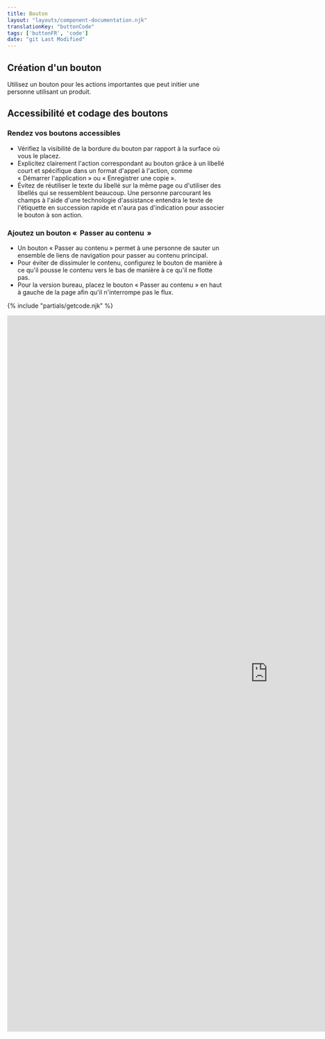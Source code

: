 ```yaml
---
title: Bouton
layout: "layouts/component-documentation.njk"
translationKey: "buttonCode"
tags: ['buttonFR', 'code']
date: "git Last Modified"
---
```


## Création d'un bouton

Utilisez un bouton pour les actions importantes que peut initier une personne utilisant un produit.

## Accessibilité et codage des boutons

### Rendez vos boutons accessibles

- Vérifiez la visibilité de la bordure du bouton par rapport à la surface où vous le placez.
- Explicitez clairement l'action correspondant au bouton grâce à un libellé court et spécifique dans un format d'appel à l'action, comme « Démarrer l'application » ou « Enregistrer une copie ».
- Évitez de réutiliser le texte du libellé sur la même page ou d'utiliser des libellés qui se ressemblent beaucoup. Une personne parcourant les champs à l'aide d'une technologie d'assistance entendra le texte de l'étiquette en succession rapide et n'aura pas d'indication pour associer le bouton à son action.

### Ajoutez un bouton «  Passer au contenu  »

- Un bouton « Passer au contenu » permet à une personne de sauter un ensemble de liens de navigation pour passer au contenu principal.
- Pour éviter de dissimuler le contenu, configurez le bouton de manière à ce qu'il pousse le contenu vers le bas de manière à ce qu'il ne flotte pas.
- Pour la version bureau, placez le bouton « Passer au contenu » en haut à gauche de la page afin qu'il n'interrompe pas le flux.

{% include "partials/getcode.njk" %}

<div class="iframe-container">
  <iframe
    title="Survol des propriétés et des évènements relatifs à gcds-button."
    src="https://cds-snc.github.io/gcds-components/iframe.html?viewMode=docs&singleStory=true&id=components-button--events-properties"
    width="1200"
    height="1650"
    style="display: block; margin: 0 auto;"
    frameBorder="0"
    allow="clipboard-write"
  ></iframe>
</div>
